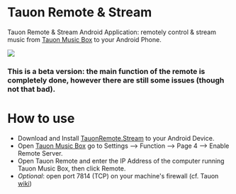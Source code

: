 # Tauon Remote & Stream
Tauon Remote & Stream Android Application: remotely control & stream music from [Tauon Music Box](http://tauonmusicbox.rocks/) to your Android Phone.

<img src="https://raw.githubusercontent.com/sultannamja/tauonremote_android/main/screenshot/SS_TauonRemote-beta.png"/>

### This is a beta version: the main function of the remote is completely done, however there are still some issues (though not that bad).

# How to use

* Download and Install <a href="https://github.com/sultannamja/tauonremote_android/releases">TauonRemote.Stream</a> to your Android Device.
* Open <a href="https://github.com/Taiko2k/TauonMusicBox">Tauon Music Box</a> go to Settings --> Function --> Page 4 --> Enable Remote Server.
* Open Tauon Remote and enter the IP Address of the computer running Tauon Music Box, then click Remote.
* *Optional*: open port 7814 (TCP) on your machine's firewall (cf. Tauon [wiki](https://github.com/Taiko2k/TauonMusicBox/wiki/Remote-Control-API))
